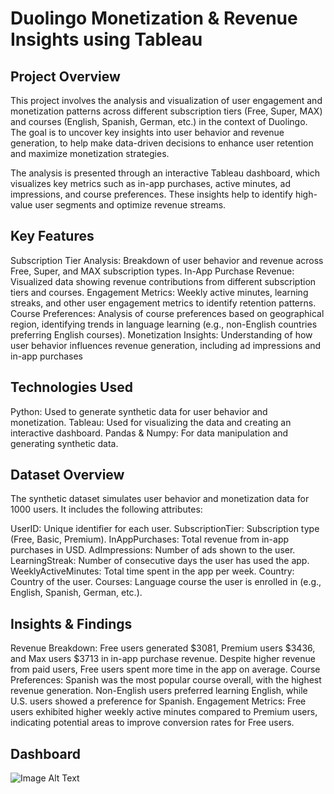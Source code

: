# Duolingo Monetization & Revenue Insights using Tableau
## Project Overview
This project involves the analysis and visualization of user engagement and monetization patterns across different subscription tiers (Free, Super, MAX) and courses (English, Spanish, German, etc.) in the context of Duolingo. The goal is to uncover key insights into user behavior and revenue generation, to help make data-driven decisions to enhance user retention and maximize monetization strategies.

The analysis is presented through an interactive Tableau dashboard, which visualizes key metrics such as in-app purchases, active minutes, ad impressions, and course preferences. These insights help to identify high-value user segments and optimize revenue streams.

## Key Features
Subscription Tier Analysis: Breakdown of user behavior and revenue across Free, Super, and MAX subscription types.
In-App Purchase Revenue: Visualized data showing revenue contributions from different subscription tiers and courses.
Engagement Metrics: Weekly active minutes, learning streaks, and other user engagement metrics to identify retention patterns.
Course Preferences: Analysis of course preferences based on geographical region, identifying trends in language learning (e.g., non-English countries preferring English courses).
Monetization Insights: Understanding of how user behavior influences revenue generation, including ad impressions and in-app purchases

## Technologies Used
Python: Used to generate synthetic data for user behavior and monetization.
Tableau: Used for visualizing the data and creating an interactive dashboard.
Pandas & Numpy: For data manipulation and generating synthetic data.

## Dataset Overview
The synthetic dataset simulates user behavior and monetization data for 1000 users. It includes the following attributes:

UserID: Unique identifier for each user.
SubscriptionTier: Subscription type (Free, Basic, Premium).
InAppPurchases: Total revenue from in-app purchases in USD.
AdImpressions: Number of ads shown to the user.
LearningStreak: Number of consecutive days the user has used the app.
WeeklyActiveMinutes: Total time spent in the app per week.
Country: Country of the user.
Courses: Language course the user is enrolled in (e.g., English, Spanish, German, etc.).

## Insights & Findings
Revenue Breakdown: Free users generated $3081, Premium users $3436, and Max users $3713 in in-app purchase revenue. Despite higher revenue from paid users, Free users spent more time in the app on average.
Course Preferences: Spanish was the most popular course overall, with the highest revenue generation. Non-English users preferred learning English, while U.S. users showed a preference for Spanish.
Engagement Metrics: Free users exhibited higher weekly active minutes compared to Premium users, indicating potential areas to improve conversion rates for Free users.

## Dashboard
![Image Alt Text](Duolingo-Tableau-Dashboard/Dashboard_image.png)


